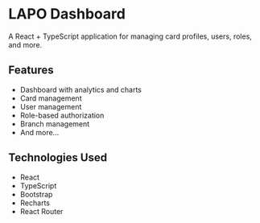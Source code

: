 # LAPO Dashboard

A React + TypeScript application for managing card profiles, users, roles, and more.

## Features

- Dashboard with analytics and charts
- Card management
- User management
- Role-based authorization
- Branch management
- And more...

## Technologies Used

- React
- TypeScript
- Bootstrap
- Recharts
- React Router